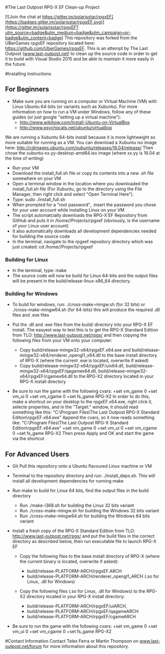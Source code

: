 #The Last Outpost RPG-X EF Clean-up Project

[![Join the chat at https://gitter.im/solarisstar/rpgxEF](https://badges.gitter.im/solarisstar/rpgxEF.svg)](https://gitter.im/solarisstar/rpgxEF?utm_source=badge&utm_medium=badge&utm_campaign=pr-badge&utm_content=badge)
This repository was forked from the UBerGames rpgxEF repository located here: https://github.com/UberGames/rpgxEF.
This is an attempt by The Last Outpost (www.last-outpost.net) to clean up the source code in order to get it to 
build with Visual Studio 2015 and be able to maintain it more easily in the future.

#Installing Instructions

## For Beginners
* Make sure you are running on a computer or Virtual Machine (VM) with Linux Ubuntu 64-bits (or variants such as Xubuntu).
For more information on how to run a VM under Windows, follow any of these guides (or just google "setting up a virtual machine"): 
  * http://www.wikihow.com/Install-Ubuntu-on-VirtualBox
  * http://www.psychocats.net/ubuntu/virtualbox

We are running a Xubuntu 64-bits install because it is more lightweight so more suitable for running as a VM. You can download a Xubuntu iso image here:
http://cdimages.ubuntu.com/xubuntu/releases/16.04/release/
Then chose the xubuntu-xx.yy-desktop-amd64.iso image (where xx.yy is 16.04 at the time of writing)

* Run your VM
* Download the install_full.sh file or copy its contents into a new .sh file somewhere on your VM
* Open a terminal window in the location where you downloaded the install_full.sh file (For Xubuntu, go to the directory using the File Manager, then right click and select "Open Terminal Here").
* Type: sudo ./install_full.sh
* When prompted for a "root password",. insert the password you chose for your user account while installing Linux on your VM
* The script automatcially downloads the RPG-X EF Repository from GitHub and puts it in /home/<yourusername>/Projects/rpgxef (obviously, <yourusername> is the username of your Linux user account)
* It also automatically downloads all development dependencies needed for building the source code
* In the terminal, navigate to the rpgxef repository directory which was just created: cd /home/<yourusername>/Projects/rpgxef

### Building for Linux
* In the terminal, type: make
* The source code will now be build for Linux 64-bits and the output files will be present in the build/release-linux-x86_64 directory.

### Building for Windows
* To build for windows, run: ./cross-make-mingw.sh (for 32 bits) or ./cross-make-mingw64.sh (for 64-bits) this will produce the required .dll files and .exe files
* Put the .dll and .exe files from the build/ directory into your RPG-X EF install. The easyest way to test this is to get the RPG-X Standard Edition from TLO: http://www.last-outpost.net/rpgx/
and then copying the following files from your VM onto your computer:
  * Copy build/release-mingw32-x64/rpgxEF.x64.exe and build/release-mingw32-x64/renderer_opengl1_x64.dll to the base install directory of RPG-X (where the current .exe is located, overwrite if asked) 
  * Copy build/release-mingw32-x64/rpgxEF/uix64.dll, build/release-mingw32-x64/rpgxEF/qagamex64.dll, build/release-mingw32-x64/rpgxEF/cgamex64.dll to the RPG-X2 directory located in your RPG-X install directory

* Be sure to run the game with the following cvars: +set vm_game 0 +set vm_ui 0 +set vm_cgame 0 +set fs_game RPG-X2
  In order to do this, make a shortcut on your desktop to the rpgxEF.x64.exe, right click it, selecte properties, and in the "Target:" window, it should read something like this: 
  "C:\Program Files\The Last Outpost RPG-X Standard Edition\rpgxEF.x64.exe"
  Append the cvars, so it now reads something like:
  "C:\Program Files\The Last Outpost RPG-X Standard Edition\rpgxEF.x64.exe" +set vm_game 0 +set vm_ui 0 +set vm_cgame 0 +set fs_game RPG-X2
  Then press Apply and OK and start the game via the shortcut

## For Advanced Users
* Git Pull this repository onto a Ubuntu flavoured Linux machine or VM
* Terminal to the repository directory and run: ./install_deps.sh. This will install all development dependencies for running make
* Run make to build for Linux 64 bits, find the output files in the build directory
  * Run ./make-i368.sh for building the Linux 32 bits variant
  * Run ./cross-make-mingw.sh for building the Windows 32 bits variant
  * Run ./cross-make-mingw64.sh for building the Windows 64 bits variant
* Install a fresh copy of the RPG-X Standard Edition from TLO: http://www.last-outpost.net/rpgx/ and put the build files in the correct directory as described below, then run executable file to launch RPG-X EF

  * Copy the following files to the base install directory of RPG-X (where the current binary is located, overwrite if asked): 
    * build/release-PLATFORM-ARCH/rpgxEF.ARCH
    * build/release-PLATFORM-ARCH/renderer_opengl1_ARCH (.so for Linux, .dll for Windows)

  * Copy the following files (.so for Linux, .dll for Windows) to the RPG-X2 directory located in your RPG-X install directory:
    * build/release-PLATFORM-ARCH/rpgxEF/uiARCH, 
    * build/release-PLATFORM-ARCH/rpgxEF/qagameARCH
    * build/release-PLATFORM-ARCH/rpgxEF/cgameARCH

* Be sure to run the game with the following cvars: +set vm_game 0 +set vm_ui 0 +set vm_cgame 0 +set fs_game RPG-X2

#Contact Information
Contact Telex Ferra or Martin Thompson on www.last-outpost.net/forum for more information about this repository.
